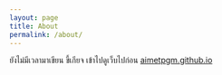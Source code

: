 ```yaml
---
layout: page
title: About
permalink: /about/
---
```



ยังไม่มีเวลามาเขียน ขี้เกียจ เข้าไปดูเว็บไปก่อน [aimetpgm.github.io](https://aimetpgm.github.io)
